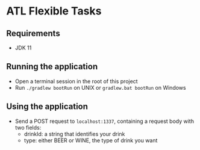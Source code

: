 # ATL Flexible Tasks

## Requirements

* JDK 11

## Running the application

* Open a terminal session in the root of this project
* Run `./gradlew bootRun` on UNIX or `gradlew.bat bootRun` on Windows

## Using the application

* Send a POST request to `localhost:1337`, containing a request body with two fields:
    * drinkId: a string that identifies your drink
    * type: either BEER or WINE, the type of drink you want
